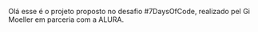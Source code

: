 Olá esse é o projeto proposto no desafio #7DaysOfCode, realizado pel Gi Moeller em parceria com a ALURA.
